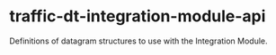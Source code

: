 # traffic-dt-integration-module-api
Definitions of datagram structures to use with the Integration Module.
